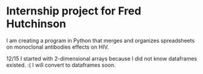 # Internship project for Fred Hutchinson

I am creating a program in Python that merges and organizes spreadsheets on monoclonal antibodies effects on HIV. 

12/15
I started with 2-dimensional arrays because I did not know dataframes existed. :(
I will convert to dataframes soon. 

